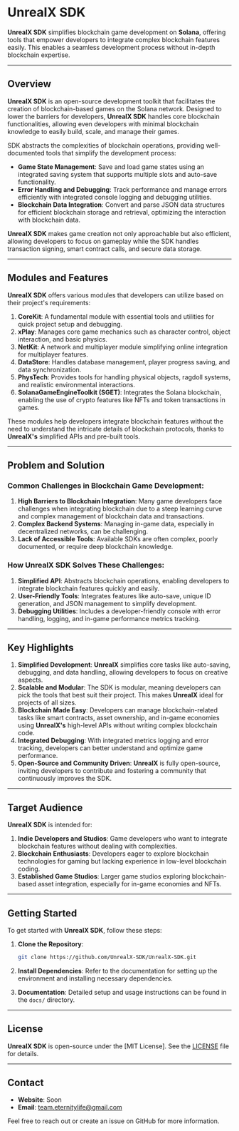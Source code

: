 # UnrealX SDK

**UnrealX SDK** simplifies blockchain game development on **Solana**, offering tools that empower developers to integrate complex blockchain features easily. This enables a seamless development process without in-depth blockchain expertise.

---

## Overview

**UnrealX SDK** is an open-source development toolkit that facilitates the creation of blockchain-based games on the Solana network. Designed to lower the barriers for developers, **UnrealX SDK** handles core blockchain functionalities, allowing even developers with minimal blockchain knowledge to easily build, scale, and manage their games.

SDK abstracts the complexities of blockchain operations, providing well-documented tools that simplify the development process:

- **Game State Management**: Save and load game states using an integrated saving system that supports multiple slots and auto-save functionality.
- **Error Handling and Debugging**: Track performance and manage errors efficiently with integrated console logging and debugging utilities.
- **Blockchain Data Integration**: Convert and parse JSON data structures for efficient blockchain storage and retrieval, optimizing the interaction with blockchain data.

**UnrealX SDK** makes game creation not only approachable but also efficient, allowing developers to focus on gameplay while the SDK handles transaction signing, smart contract calls, and secure data storage.

---

## Modules and Features

**UnrealX SDK** offers various modules that developers can utilize based on their project's requirements:

1. **CoreKit**: A fundamental module with essential tools and utilities for quick project setup and debugging.
2. **xPlay**: Manages core game mechanics such as character control, object interaction, and basic physics.
3. **NetKit**: A network and multiplayer module simplifying online integration for multiplayer features.
4. **DataStore**: Handles database management, player progress saving, and data synchronization.
5. **PhysTech**: Provides tools for handling physical objects, ragdoll systems, and realistic environmental interactions.
6. **SolanaGameEngineToolkit (SGET)**: Integrates the Solana blockchain, enabling the use of crypto features like NFTs and token transactions in games.

These modules help developers integrate blockchain features without the need to understand the intricate details of blockchain protocols, thanks to **UnrealX's** simplified APIs and pre-built tools.

---

## Problem and Solution

### Common Challenges in Blockchain Game Development:
1. **High Barriers to Blockchain Integration**: Many game developers face challenges when integrating blockchain due to a steep learning curve and complex management of blockchain data and transactions.
2. **Complex Backend Systems**: Managing in-game data, especially in decentralized networks, can be challenging.
3. **Lack of Accessible Tools**: Available SDKs are often complex, poorly documented, or require deep blockchain knowledge.

### How **UnrealX SDK** Solves These Challenges:
1. **Simplified API**: Abstracts blockchain operations, enabling developers to integrate blockchain features quickly and easily.
2. **User-Friendly Tools**: Integrates features like auto-save, unique ID generation, and JSON management to simplify development.
3. **Debugging Utilities**: Includes a developer-friendly console with error handling, logging, and in-game performance metrics tracking.

---

## Key Highlights
1. **Simplified Development**: **UnrealX** simplifies core tasks like auto-saving, debugging, and data handling, allowing developers to focus on creative aspects.
2. **Scalable and Modular**: The SDK is modular, meaning developers can pick the tools that best suit their project. This makes **UnrealX** ideal for projects of all sizes.
3. **Blockchain Made Easy**: Developers can manage blockchain-related tasks like smart contracts, asset ownership, and in-game economies using **UnrealX's** high-level APIs without writing complex blockchain code.
4. **Integrated Debugging**: With integrated metrics logging and error tracking, developers can better understand and optimize game performance.
5. **Open-Source and Community Driven**: **UnrealX** is fully open-source, inviting developers to contribute and fostering a community that continuously improves the SDK.

---

## Target Audience

**UnrealX SDK** is intended for:
1. **Indie Developers and Studios**: Game developers who want to integrate blockchain features without dealing with complexities.
2. **Blockchain Enthusiasts**: Developers eager to explore blockchain technologies for gaming but lacking experience in low-level blockchain coding.
3. **Established Game Studios**: Larger game studios exploring blockchain-based asset integration, especially for in-game economies and NFTs.

---

## Getting Started
To get started with **UnrealX SDK**, follow these steps:

1. **Clone the Repository**:
   ```bash
   git clone https://github.com/UnrealX-SDK/UnrealX-SDK.git
   ```

2. **Install Dependencies**: Refer to the documentation for setting up the environment and installing necessary dependencies.

3. **Documentation**: Detailed setup and usage instructions can be found in the `docs/` directory.

---

## License
**UnrealX SDK** is open-source under the [MIT License]. See the [LICENSE](LICENSE) file for details.

---

## Contact
- **Website**: Soon
- **Email**: team.eternitylife@gmail.com

Feel free to reach out or create an issue on GitHub for more information.
